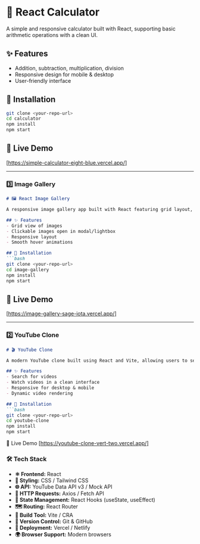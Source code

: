 # 🧮 React Calculator

A simple and responsive calculator built with React, supporting basic arithmetic operations with a clean UI.

## ✨ Features
- Addition, subtraction, multiplication, division
- Responsive design for mobile & desktop
- User-friendly interface

## 🚀 Installation
```bash
git clone <your-repo-url>
cd calculator
npm install
npm start
```
## 🔗 Live Demo
[https://simple-calculator-eight-blue.vercel.app/]

---

### **3️⃣ Image Gallery**

```markdown
# 🖼️ React Image Gallery

A responsive image gallery app built with React featuring grid layout, dynamic modal, and hover animations.

## ✨ Features
- Grid view of images
- Clickable images open in modal/lightbox
- Responsive layout
- Smooth hover animations

## 🚀 Installation
```bash
git clone <your-repo-url>
cd image-gallery
npm install
npm start
```

## 🔗 Live Demo
[https://image-gallery-sage-iota.vercel.app/]

---

### **2️⃣ YouTube Clone**

```markdown
# 🎬 YouTube Clone

A modern YouTube clone built using React and Vite, allowing users to search and watch videos in a responsive interface.

## ✨ Features
- Search for videos
- Watch videos in a clean interface
- Responsive for desktop & mobile
- Dynamic video rendering

## 🚀 Installation
```bash
git clone <your-repo-url>
cd youtube-clone
npm install
npm start
```
🔗 Live Demo
[https://youtube-clone-vert-two.vercel.app/]

### 🛠️ Tech Stack

- **⚛️ Frontend:** React  
- **🎨 Styling:** CSS / Tailwind CSS  
- **🌐 API:** YouTube Data API v3 / Mock API  
- **📡 HTTP Requests:** Axios / Fetch API  
- **🧩 State Management:** React Hooks (useState, useEffect)  
- **🗺️ Routing:** React Router  
- **🔧 Build Tool:** Vite / CRA  
- **📝 Version Control:** Git & GitHub  
- **🚀 Deployment:** Vercel / Netlify  
- **🌍 Browser Support:** Modern browsers
